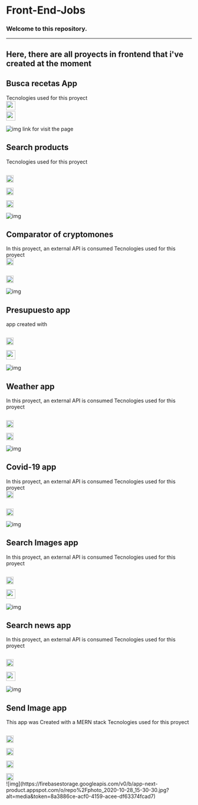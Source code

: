 # Front-End-Jobs

### Welcome to this repository.

---
Here, there are all proyects in frontend that i've created at the moment
---

## Busca recetas App

Tecnologies used for this proyect
<code>
<img height="25" src="https://cdn.svgporn.com/logos/react.svg">
</code>
<code>
<img height="25" src="https://cdn.svgporn.com/logos/bootstrap.svg">
</code>

![img](https://firebasestorage.googleapis.com/v0/b/app-next-product.appspot.com/o/repo%2Fimage_2020-11-04_09-47-54.png?alt=media&token=8468a7e1-284b-4a48-b6c5-00258f906ab7)
 link for visit the page 

## Search products

Tecnologies used for this proyect

<code>
<img height="20" src="https://cdn.svgporn.com/logos/nextjs.svg">
</code>

<code>
<img height="20" src="https://cdn.svgporn.com/logos/firebase.svg">
</code>

<code>
<img height="20" src="https://cdn.svgporn.com/logos/semantic-ui.svg">
</code>

![img](https://firebasestorage.googleapis.com/v0/b/app-next-product.appspot.com/o/repo%2Fphoto_2020-10-28_17-03-00.jpg?alt=media&token=94a58e6b-adbb-4b32-9095-504f6fef7295)

## Comparator of cryptomones

In this proyect, an external API is consumed
Tecnologies used for this proyect
<code>
<img height="20" src="https://cdn.svgporn.com/logos/react.svg">
</code>

<code>
<img height="20" src="https://cdn.svgporn.com/logos/bulma.svg">
</code>


![img](https://firebasestorage.googleapis.com/v0/b/app-next-product.appspot.com/o/repo%2Fphoto_2020-10-28_15-31-01.jpg?alt=media&token=cb32b679-4366-4d9e-aba1-c148c0d23104)

## Presupuesto app
app created  with 


<code>
<img height="20" src="https://cdn.svgporn.com/logos/react.svg">
</code>
<code>
<img height="25" src="https://cdn.svgporn.com/logos/bootstrap.svg">
</code>



![img](https://firebasestorage.googleapis.com/v0/b/app-next-product.appspot.com/o/repo%2Fphoto_2020-10-28_15-30-56.jpg?alt=media&token=e8667685-7226-4359-a891-72b1c8c4220a)

## Weather app


In this proyect, an external API is consumed
Tecnologies used for this proyect

<code>
<img height="20" src="https://cdn.svgporn.com/logos/react.svg">
</code>


<code>
<img height="20" src="https://cdn.svgporn.com/logos/bulma.svg">
</code>


![img](https://firebasestorage.googleapis.com/v0/b/app-next-product.appspot.com/o/repo%2Fphoto_2020-10-28_15-30-51.jpg?alt=media&token=977d2f07-4866-429a-a5e6-a12089040888)

## Covid-19 app

In this proyect, an external API is consumed
Tecnologies used for this proyect
<code>
<img height="20" src="https://cdn.svgporn.com/logos/react.svg">
</code>

<code>
<img height="20" src="https://cdn.svgporn.com/logos/uikit.svg">
</code>


![img](https://firebasestorage.googleapis.com/v0/b/app-next-product.appspot.com/o/repo%2Fphoto_2020-10-28_15-30-45.jpg?alt=media&token=4059f2f8-914d-44ad-8b3a-340558a32188)

## Search Images app

In this proyect, an external API is consumed
Tecnologies used for this proyect

<code>
<img height="20" src="https://cdn.svgporn.com/logos/react.svg">
</code>
<code>
<img height="25" src="https://cdn.svgporn.com/logos/bootstrap.svg">
</code>


![img](https://firebasestorage.googleapis.com/v0/b/app-next-product.appspot.com/o/repo%2Fphoto_2020-10-28_15-30-39.jpg?alt=media&token=48bb47d3-223f-44bd-81f6-a0c6c462f9ca)

## Search news app

In this proyect, an external API is consumed
Tecnologies used for this proyect

<code>
<img height="20" src="https://cdn.svgporn.com/logos/react.svg">
</code>
<code>
<img height="25" src="https://cdn.svgporn.com/logos/bootstrap.svg">
</code>

![img](https://firebasestorage.googleapis.com/v0/b/app-next-product.appspot.com/o/repo%2Fphoto_2020-10-28_15-30-35.jpg?alt=media&token=86c029bc-4692-4485-81b4-6a13f82be6df)

## Send Image app

This app was Created with a MERN stack
Tecnologies used for this proyect


<code>
<img height="20" src="https://cdn.svgporn.com/logos/mongodb.svg">
</code>

<code>
<img height="20" src="https://cdn.svgporn.com/logos/express.svg">
</code>

<code>
<img height="20" src="https://cdn.svgporn.com/logos/nextjs.svg">
</code>
<code>
<img height="20" src="https://cdn.svgporn.com/logos/nodejs-icon.svg">
</code>
![img](https://firebasestorage.googleapis.com/v0/b/app-next-product.appspot.com/o/repo%2Fphoto_2020-10-28_15-30-30.jpg?alt=media&token=8a3886ce-acf0-4159-acee-df63374fcad7)

